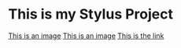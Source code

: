 # This is my Stylus Project 

[This is an image](stylus_1)
[This is an image](stylus_2)
[This is the link](chrome-extension://clngdbkpkpeebahjckkjfobafhncgmne/edit.html?id=1)



